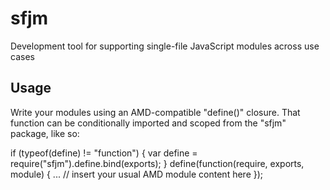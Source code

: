 # sfjm

Development tool for supporting single-file JavaScript modules across use cases

## Usage

Write your modules using an AMD-compatible "define()" closure. That function
can be conditionally imported and scoped from the "sfjm" package, like so:

  if (typeof(define) != "function") { var define = require("sfjm").define.bind(exports); }
  define(function(require, exports, module) {
    ... // insert your usual AMD module content here
  });

